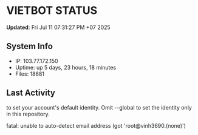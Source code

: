 # VIETBOT STATUS
**Updated**: Fri Jul 11 07:31:27 PM +07 2025

## System Info
- IP: 103.77.172.150
- Uptime: up 5 days, 23 hours, 18 minutes
- Files: 18681

## Last Activity

to set your account's default identity.
Omit --global to set the identity only in this repository.

fatal: unable to auto-detect email address (got 'root@vinh3690.(none)')
